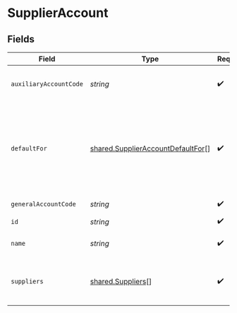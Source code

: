 # SupplierAccount


## Fields

| Field                                                                                         | Type                                                                                          | Required                                                                                      | Description                                                                                   |
| --------------------------------------------------------------------------------------------- | --------------------------------------------------------------------------------------------- | --------------------------------------------------------------------------------------------- | --------------------------------------------------------------------------------------------- |
| `auxiliaryAccountCode`                                                                        | *string*                                                                                      | :heavy_check_mark:                                                                            | Auxiliary account code (if exists)                                                            |
| `defaultFor`                                                                                  | [shared.SupplierAccountDefaultFor](../../../sdk/models/shared/supplieraccountdefaultfor.md)[] | :heavy_check_mark:                                                                            | Supplier accounts can be set as deafult account payable for card purchases and/or for invoice |
| `generalAccountCode`                                                                          | *string*                                                                                      | :heavy_check_mark:                                                                            | Account code                                                                                  |
| `id`                                                                                          | *string*                                                                                      | :heavy_check_mark:                                                                            | Account ID                                                                                    |
| `name`                                                                                        | *string*                                                                                      | :heavy_check_mark:                                                                            | Accout name (if exists)                                                                       |
| `suppliers`                                                                                   | [shared.Suppliers](../../../sdk/models/shared/suppliers.md)[]                                 | :heavy_check_mark:                                                                            | Array of suppliers having this account assigned                                               |